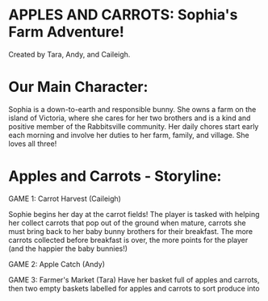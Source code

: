 # APPLES AND CARROTS: Sophia's Farm Adventure!
Created by Tara, Andy, and Caileigh. 

# Our Main Character:
  Sophia is a down-to-earth and responsible bunny. She owns a farm on the island of Victoria, where she cares for her two brothers and is a kind and positive member of the Rabbitsville community. Her daily chores start early each morning and involve her duties to her farm, family, and village. She loves all three!
  
# Apples and Carrots - Storyline:
  GAME 1: Carrot Harvest (Caileigh)
  
  Sophie begins her day at the carrot fields! The player is tasked with helping her collect carrots that pop out of the ground when mature, carrots she must bring back to her baby bunny brothers for their breakfast. The more carrots collected before breakfast is over, the more points for the player (and the happier the baby bunnies!)
  
  GAME 2: Apple Catch (Andy)
  
  
  GAME 3: Farmer's Market (Tara)
  Have her basket full of apples and carrots, then two empty baskets labelled for apples and carrots to sort produce into
  
  
